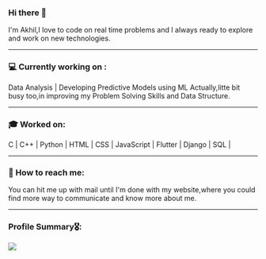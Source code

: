 ### Hi there 🙋‍

I'm Akhil,I love to code on real time problems and I always ready to explore and work on new technologies.
___________________________________________________________________________________________________________________________________________________________________________________

### 💻 Currently working on :
Data Analysis  | Developing Predictive Models using ML 
Actually,litte bit busy too,in improving my Problem Solving Skills and Data Structure.
___________________________________________________________________________________________________________________________________________________________________________________

### 🎓 Worked on:
C | C++ | Python | HTML | CSS | JavaScript | Flutter | Django | SQL | 
___________________________________________________________________________________________________________________________________________________________________________________
### 📩 How to reach me:
You can hit me up with mail until I'm done with my website,where you could find more way to communicate and know more about me.
___________________________________________________________________________________________________________________________________________________________________________________

### Profile Summary🎖️:
<img src ="https://github-readme-stats.vercel.app/api?username=GyanuAB&&show_icons=true&title_color=ffffff&icon_color=bb2acf&text_color=daf7dc&bg_color=151515">
